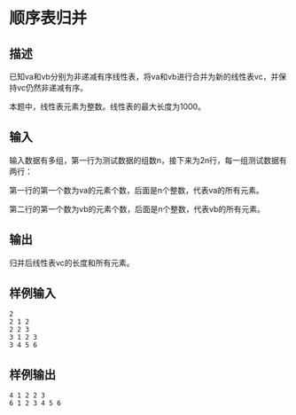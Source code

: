 # 顺序表归并

## 描述

已知va和vb分别为非递减有序线性表，将va和vb进行合并为新的线性表vc，并保持vc仍然非递减有序。

本题中，线性表元素为整数。线性表的最大长度为1000。

## 输入

输入数据有多组，第一行为测试数据的组数n，接下来为2n行，每一组测试数据有两行：

第一行的第一个数为va的元素个数，后面是n个整数，代表va的所有元素。

第二行的第一个数为vb的元素个数，后面是n个整数，代表vb的所有元素。

## 输出

归并后线性表vc的长度和所有元素。

## 样例输入

```
2
2 1 2
2 2 3
3 1 2 3
3 4 5 6
```

## 样例输出

```
4 1 2 2 3
6 1 2 3 4 5 6
```